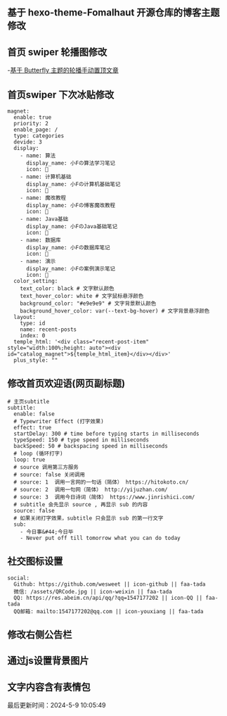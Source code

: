 <!--
 * @Description:
 * @Author: prui
 * @Date: 2024-05-09 08:40:42
 * @LastEditTime: 2024-05-09 10:05:56
 * @LastEditors: prui
 * 不忘初心,不负梦想
-->

## 基于 hexo-theme-Fomalhaut 开源仓库的博客主题修改

## 首页 swiper 轮播图修改

-[基于 Butterfly 主题的轮播手动置顶文章](https://akilar.top/posts/8e1264d1/)

## 首页swiper 下次冰贴修改
```
magnet:
  enable: true
  priority: 2
  enable_page: /
  type: categories
  devide: 3
  display:
    - name: 算法
      display_name: 小Fの算法学习笔记
      icon: 🍡
    - name: 计算机基础
      display_name: 小Fの计算机基础笔记
      icon: 🍼
    - name: 魔改教程
      display_name: 小Fの博客魔改教程
      icon: 🍉
    - name: Java基础
      display_name: 小FのJava基础笔记
      icon: 🍟
    - name: 数据库
      display_name: 小Fの数据库笔记
      icon: 🍨
    - name: 演示
      display_name: 小Fの案例演示笔记
      icon: 🍥
  color_setting:
    text_color: black # 文字默认颜色
    text_hover_color: white # 文字鼠标悬浮颜色
    background_color: "#e9e9e9" # 文字背景默认颜色
    background_hover_color: var(--text-bg-hover) # 文字背景悬浮颜色
  layout:
    type: id
    name: recent-posts
    index: 0
  temple_html: '<div class="recent-post-item" style="width:100%;height: auto"><div id="catalog_magnet">${temple_html_item}</div></div>'
  plus_style: ""
```

## 修改首页欢迎语(网页副标题)

```
# 主页subtitle
subtitle:
  enable: false
  # Typewriter Effect (打字效果)
  effect: true
  startDelay: 300 # time before typing starts in milliseconds
  typeSpeed: 150 # type speed in milliseconds
  backSpeed: 50 # backspacing speed in milliseconds
  # loop (循环打字)
  loop: true
  # source 调用第三方服务
  # source: false 关闭调用
  # source: 1  调用一言网的一句话（简体） https://hitokoto.cn/
  # source: 2  调用一句网（简体） http://yijuzhan.com/
  # source: 3  调用今日诗词（简体） https://www.jinrishici.com/
  # subtitle 会先显示 source , 再显示 sub 的内容
  source: false
  # 如果关闭打字效果，subtitle 只会显示 sub 的第一行文字
  sub:
    - 今日事&#44;今日毕
    - Never put off till tomorrow what you can do today
```

## 社交图标设置
```
social:
  Github: https://github.com/wesweet || icon-github || faa-tada
  微信: /assets/QRCode.jpg || icon-weixin || faa-tada
  QQ: https://res.abeim.cn/api/qq/?qq=1547177202 || icon-QQ || faa-tada
  QQ邮箱: mailto:1547177202@qq.com || icon-youxiang || faa-tada
```


## 修改右侧公告栏

## 通过js设置背景图片



## 文字内容含有表情包


最后更新时间：2024-5-9 10:05:49
